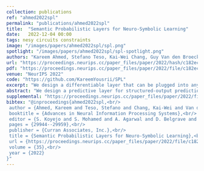 ```yaml
---
collection: publications
ref: "ahmed2022spl"
permalink: "publications/ahmed2022spl"
title:  "Semantic Probabilistic Layers for Neuro-Symbolic Learning"
date:   2022-12-04 00:00
tags: nesy circuits constraints
image: "/images/papers/ahmed2022spl/spl.png"
spotlight: "/images/papers/ahmed2022spl/spl-spotlight.png"
authors: "Kareem Ahmed, Stefano Teso, Kai-Wei Chang, Guy Van den Broeck, Antonio Vergari"
url: "https://proceedings.neurips.cc/paper_files/paper/2022/hash/c182ec594f38926b7fcb827635b9a8f4-Abstract-Conference.html"
pdf: "https://proceedings.neurips.cc/paper_files/paper/2022/file/c182ec594f38926b7fcb827635b9a8f4-Paper-Conference.pdf"
venue: "NeurIPS 2022"
code: "https://github.com/KareemYousrii/SPL"
excerpt: "We design a differentiable layer that can be plugged into any neural network to guarantee that predictions are always consistent with a set of predefined symbolic constraints and can be trained end-to-end."
abstract: "We design a predictive layer for structured-output prediction (SOP) that can be plugged into any neural network guaranteeing its predictions are consistent with a set of predefined symbolic constraints. Our Semantic Probabilistic Layer (SPL) can model intricate correlations, and hard constraints, over a structured output space all while being amenable to end-to-end learning via maximum likelihood.SPLs combine exact probabilistic inference with logical reasoning in a clean and modular way, learning complex distributions and restricting their support to solutions of the constraint. As such, they can faithfully, and efficiently, model complex SOP tasks beyond the reach of alternative neuro-symbolic approaches. We empirically demonstrate that SPLs outperform these competitors in terms of accuracy on challenging SOP tasks such as hierarchical multi-label classification, pathfinding and preference learning, while retaining perfect constraint satisfaction."
supplemental: "https://proceedings.neurips.cc/paper_files/paper/2022/file/c182ec594f38926b7fcb827635b9a8f4-Supplemental-Conference.pdf"
bibtex: "@inproceedings{ahmed2022spl,<br/>
 author = {Ahmed, Kareem and Teso, Stefano and Chang, Kai-Wei and Van den Broeck, Guy and Vergari, Antonio},<br/>
 booktitle = {Advances in Neural Information Processing Systems},<br/>
 editor = {S. Koyejo and S. Mohamed and A. Agarwal and D. Belgrave and K. Cho and A. Oh},<br/>
 pages = {29944--29959},<br/>
 publisher = {Curran Associates, Inc.},<br/>
 title = {Semantic Probabilistic Layers for Neuro-Symbolic Learning},<br/>
 url = {https://proceedings.neurips.cc/paper_files/paper/2022/file/c182ec594f38926b7fcb827635b9a8f4-Paper-Conference.pdf},
 volume = {35},<br/>
 year = {2022}
}"
---
```

